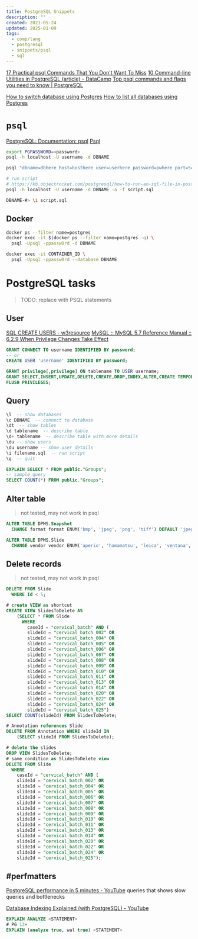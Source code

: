 ```yaml
---
title: PostgreSQL Snippets
description: ""
created: 2021-05-24
updated: 2025-01-09
tags:
  - comp/lang
  - postgresql
  - snippets/psql
  - sql
---
```


[17 Practical psql Commands That You Don't Want To Miss](https://www.postgresqltutorial.com/psql-commands/)
[10 Command-line Utilities in PostgreSQL (article) - DataCamp](https://www.datacamp.com/community/tutorials/10-command-line-utilities-postgresql)
[Top psql commands and flags you need to know | PostgreSQL](https://hasura.io/blog/top-psql-commands-and-flags-you-need-to-know-postgresql)

[How to switch database using Postgres](https://flaviocopes.com/postgres-how-to-switch-database/)
[How to list all databases using Postgres](https://flaviocopes.com/postgres-how-to-list-all-databases/)

# `psql`

[PostgreSQL: Documentation: psql](https://www.postgresql.org/docs/current/app-psql.html)
[Psql](http://postgresguide.com/utilities/psql.html)

```sh
export PGPASSWORD=<password>
psql -h localhost -U username -d DBNAME

psql "dbname=dbhere host=hosthere user=userhere password=pwhere port=5432 sslmode=require"
```

```sh
# run script
# https://kb.objectrocket.com/postgresql/how-to-run-an-sql-file-in-postgres-846
psql -h localhost -U username -d DBNAME -a -f script.sql

DBNAME-#> \i script.sql
```

## Docker

```sh
docker ps --filter name=postgres
docker exec -it $(docker ps --filter name=postgres -q) \
  psql -Upsql -ppassw0rd -d DBNAME

docker exec -it CONTAINER_ID \
  psql -Upsql -ppassw0rd --database DBNAME
```

# PostgreSQL tasks

> TODO: replace with PSQL statements

## User

[SQL CREATE USERS - w3resource](https://www.w3resource.com/sql/database-security/create-users.php)
[MySQL :: MySQL 5.7 Reference Manual :: 6.2.9 When Privilege Changes Take Effect](https://dev.mysql.com/doc/refman/5.7/en/privilege-changes.html)

```sql
GRANT CONNECT TO username IDENTIFIED BY password;
-- or
CREATE USER 'username' IDENTIFIED BY password;

GRANT privilege[,privilege] ON tablename TO USER username;
GRANT SELECT,INSERT,UPDATE,DELETE,CREATE,DROP,INDEX,ALTER,CREATE TEMPORARY TABLES ON tablename TO USER username;
FLUSH PRIVILEGES;
```

## Query

```sql
\l  -- show databases
\c DBNAME  -- connect to database
\dt  -- show tables
\d tablename  -- describe table
\d+ tablename  -- describe table with more details
\du -- show users
\du username -- show user details
\i filename.sql  -- run script
\q  -- quit

EXPLAIN SELECT * FROM public."Groups";
-- sample query
SELECT COUNT(*) FROM public."Groups";
```

## Alter table

> not tested, may not work in psql

```sql
ALTER TABLE DPMS.Snapshot
  CHANGE format format ENUM('bmp', 'jpeg', 'png', 'tiff') DEFAULT 'jpeg';

ALTER TABLE DPMS.Slide
  CHANGE vendor vendor ENUM('aperio', 'hamamatsu', 'leica', 'ventana', 'kfbio', '3dhistech', 'dmetrix', 'motic', 'unictech') NOT NULL;
```

## Delete records

> not tested, may not work in psql

```sql
DELETE FROM Slide
  WHERE Id < 5;
```

```sql
# create VIEW as shortcut
CREATE VIEW SlidesToDelete AS
    (SELECT * FROM Slide
      WHERE
        caseId = "cervical_batch" AND (
        slideId = "cervical_batch_002" OR
        slideId = "cervical_batch_004" OR
        slideId = "cervical_batch_005" OR
        slideId = "cervical_batch_006" OR
        slideId = "cervical_batch_007" OR
        slideId = "cervical_batch_008" OR
        slideId = "cervical_batch_009" OR
        slideId = "cervical_batch_010" OR
        slideId = "cervical_batch_011" OR
        slideId = "cervical_batch_013" OR
        slideId = "cervical_batch_014" OR
        slideId = "cervical_batch_020" OR
        slideId = "cervical_batch_022" OR
        slideId = "cervical_batch_024" OR
        slideId = "cervical_batch_025")
SELECT COUNT(slideId) FROM SlidesToDelete;

# Annotation references Slide
DELETE FROM Annotation WHERE slideId IN
    (SELECT slideId FROM SlidesToDelete);

# delete the slides
DROP VIEW SlidesToDelete;
# same condition as SlidesToDelete view
DELETE FROM Slide
  WHERE
    caseId = "cervical_batch" AND (
    slideId = "cervical_batch_002" OR
    slideId = "cervical_batch_004" OR
    slideId = "cervical_batch_005" OR
    slideId = "cervical_batch_006" OR
    slideId = "cervical_batch_007" OR
    slideId = "cervical_batch_008" OR
    slideId = "cervical_batch_009" OR
    slideId = "cervical_batch_010" OR
    slideId = "cervical_batch_011" OR
    slideId = "cervical_batch_013" OR
    slideId = "cervical_batch_014" OR
    slideId = "cervical_batch_020" OR
    slideId = "cervical_batch_022" OR
    slideId = "cervical_batch_024" OR
    slideId = "cervical_batch_025");
```

## #perfmatters

[PostgreSQL performance in 5 minutes - YouTube](https://www.youtube.com/watch?v=5M2FFbVeLSs) queries that shows slow queries and bottlenecks

[Database Indexing Explained (with PostgreSQL) - YouTube](https://www.youtube.com/watch?v=-qNSXK7s7_w)

```sql
EXPLAIN ANALYZE <STATEMENT>
# PG 13+
EXPLAIN (analyze true, wal true) <STATEMENT>
```
